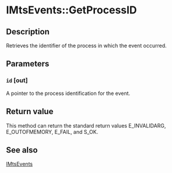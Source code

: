# IMtsEvents::GetProcessID

## Description

Retrieves the identifier of the process in which the event occurred.

## Parameters

### `id` [out]

A pointer to the process identification for the event.

## Return value

This method can return the standard return values E_INVALIDARG, E_OUTOFMEMORY, E_FAIL, and S_OK.

## See also

[IMtsEvents](https://learn.microsoft.com/windows/desktop/api/comsvcs/nn-comsvcs-imtsevents)